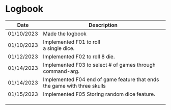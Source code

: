 # Logbook 
| Date       | Description                                                              |
|------------|--------------------------------------------------------------------------|
| 01/10/2023 | Made the logbook                                                         |
| 01/10/2023 | Implemented F01 to roll <br/> a single dice.                             |
| 01/12/2023 | Implemented F02 to roll 8 die.                                           |
| 01/14/2023 | Implemented F03 to select # of games through command-arg.                |
| 01/14/2023 | Implemented F04 end of game feature that ends the game with three skulls |
| 01/15/2023 | Implemented F05 Storing random dice feature.                             |
|            |                                                                          |
|            |                                                                          |
|            |                                                                          |